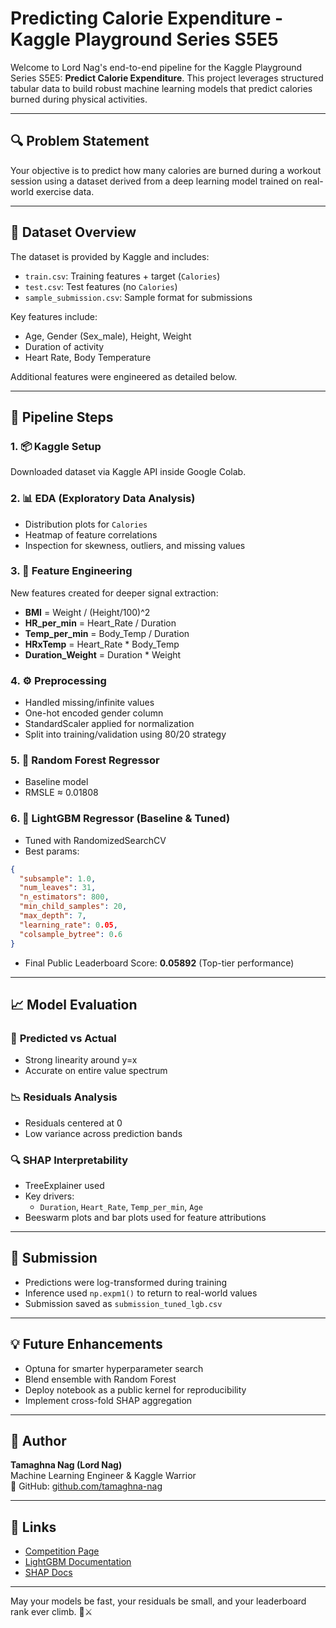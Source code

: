# Predicting Calorie Expenditure - Kaggle Playground Series S5E5

Welcome to Lord Nag's end-to-end pipeline for the Kaggle Playground Series S5E5: **Predict Calorie Expenditure**. This project leverages structured tabular data to build robust machine learning models that predict calories burned during physical activities.

---

## 🔍 Problem Statement
Your objective is to predict how many calories are burned during a workout session using a dataset derived from a deep learning model trained on real-world exercise data.

---

## 📁 Dataset Overview
The dataset is provided by Kaggle and includes:
- `train.csv`: Training features + target (`Calories`)
- `test.csv`: Test features (no `Calories`)
- `sample_submission.csv`: Sample format for submissions

Key features include:
- Age, Gender (Sex_male), Height, Weight
- Duration of activity
- Heart Rate, Body Temperature

Additional features were engineered as detailed below.

---

## 🧪 Pipeline Steps

### 1. 📦 **Kaggle Setup**
Downloaded dataset via Kaggle API inside Google Colab.

### 2. 📊 **EDA (Exploratory Data Analysis)**
- Distribution plots for `Calories`
- Heatmap of feature correlations
- Inspection for skewness, outliers, and missing values

### 3. 🧠 **Feature Engineering**
New features created for deeper signal extraction:
- **BMI** = Weight / (Height/100)^2
- **HR_per_min** = Heart_Rate / Duration
- **Temp_per_min** = Body_Temp / Duration
- **HRxTemp** = Heart_Rate * Body_Temp
- **Duration_Weight** = Duration * Weight

### 4. ⚙️ **Preprocessing**
- Handled missing/infinite values
- One-hot encoded gender column
- StandardScaler applied for normalization
- Split into training/validation using 80/20 strategy

### 5. 🌲 **Random Forest Regressor**
- Baseline model
- RMSLE ≈ 0.01808

### 6. 🌳 **LightGBM Regressor** (Baseline & Tuned)
- Tuned with RandomizedSearchCV
- Best params:
```json
{
  "subsample": 1.0,
  "num_leaves": 31,
  "n_estimators": 800,
  "min_child_samples": 20,
  "max_depth": 7,
  "learning_rate": 0.05,
  "colsample_bytree": 0.6
}
```
- Final Public Leaderboard Score: **0.05892** (Top-tier performance)

---

## 📈 Model Evaluation

### 🔁 **Predicted vs Actual**
- Strong linearity around y=x
- Accurate on entire value spectrum

### 📉 **Residuals Analysis**
- Residuals centered at 0
- Low variance across prediction bands

### 🔍 **SHAP Interpretability**
- TreeExplainer used
- Key drivers:
  - `Duration`, `Heart_Rate`, `Temp_per_min`, `Age`
- Beeswarm plots and bar plots used for feature attributions

---

## 💾 Submission
- Predictions were log-transformed during training
- Inference used `np.expm1()` to return to real-world values
- Submission saved as `submission_tuned_lgb.csv`

---

## 💡 Future Enhancements
- Optuna for smarter hyperparameter search
- Blend ensemble with Random Forest
- Deploy notebook as a public kernel for reproducibility
- Implement cross-fold SHAP aggregation

---

## 📜 Author
**Tamaghna Nag (Lord Nag)**  
Machine Learning Engineer & Kaggle Warrior  
🔗 GitHub: [github.com/tamaghna-nag](https://github.com/tamaghna-nag)

---

## 🔗 Links
- [Competition Page](https://www.kaggle.com/competitions/playground-series-s5e5)
- [LightGBM Documentation](https://lightgbm.readthedocs.io)
- [SHAP Docs](https://shap.readthedocs.io/en/latest/index.html)

---

May your models be fast, your residuals be small, and your leaderboard rank ever climb. 🧠⚔️
